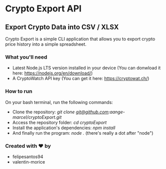 # Crypto Export API

## Export Crypto Data into CSV / XLSX

Crypto Export is a simple CLI application that allows you to export crypto price history into a simple spreadsheet.

### What you'll need

- Latest Node.js LTS version installed in your device (You can donwload it here: https://nodejs.org/en/download/)
- A CryptoWatch API key (You can get it here: https://cryptowat.ch/)

### How to run

On your bash terminal, run the following commands:
- Clone the repository: _git clone git@github.com:aange-marcel/cryptoExport.git_
- Access the repository folder: _cd cryptoExport_
- Install the application's dependencies: _npm install_ 
- And finally run the program: _node ._ (there's really a dot after "node")

### Created with ❤️ by

- felipesantos94
- valentin-morice

